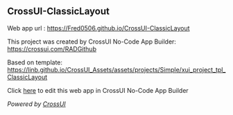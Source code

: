 ## CrossUI-ClassicLayout
Web app url : https://Fred0506.github.io/CrossUI-ClassicLayout

This project was created by CrossUI No-Code App Builder: https://crossui.com/RADGithub

Based on template: https://linb.github.io/CrossUI_Assets/assets/projects/Simple/xui_project_tpl_ClassicLayout

Click [here](https://crossui.com/RADGithub/#!from=github&owner=Fred0506&repo=CrossUI-ClassicLayout) to edit this web app in CrossUI No-Code App Builder

<i>Powered by [CrossUI](https://crossui.com)</i>
